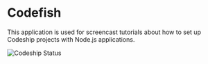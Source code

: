 Codefish
======================

This application is used for screencast tutorials about how to set up Codeship projects with Node.js applications.

![Codeship Status](https://www.codeship.io/projects/0e764200-176b-0131-4b50-1ac3aa3a99b7/status)
